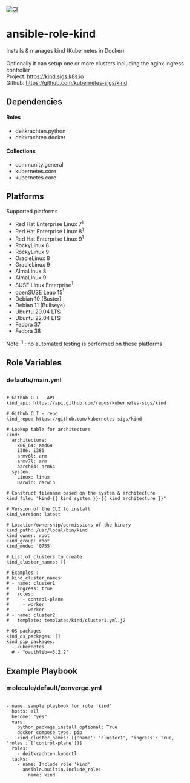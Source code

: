 [![CI](https://github.com/de-it-krachten/ansible-role-kind/workflows/CI/badge.svg?event=push)](https://github.com/de-it-krachten/ansible-role-kind/actions?query=workflow%3ACI)


# ansible-role-kind

Installs & manages kind (Kubernetes in Docker)<br><br>
Optionally it can setup one or more clusters including the nginx ingress controller<br>
Project: https://kind.sigs.k8s.io<br>
Github: https://github.com/kubernetes-sigs/kind<br>



## Dependencies

#### Roles
- deitkrachten.python
- deitkrachten.docker

#### Collections
- community.general
- kubernetes.core
- kubernetes.core

## Platforms

Supported platforms

- Red Hat Enterprise Linux 7<sup>1</sup>
- Red Hat Enterprise Linux 8<sup>1</sup>
- Red Hat Enterprise Linux 9<sup>1</sup>
- RockyLinux 8
- RockyLinux 9
- OracleLinux 8
- OracleLinux 9
- AlmaLinux 8
- AlmaLinux 9
- SUSE Linux Enterprise<sup>1</sup>
- openSUSE Leap 15<sup>1</sup>
- Debian 10 (Buster)
- Debian 11 (Bullseye)
- Ubuntu 20.04 LTS
- Ubuntu 22.04 LTS
- Fedora 37
- Fedora 38

Note:
<sup>1</sup> : no automated testing is performed on these platforms

## Role Variables
### defaults/main.yml
<pre><code>
# Github CLI - API
kind_api: https://api.github.com/repos/kubernetes-sigs/kind

# Github CLI - repo
kind_repo: https://github.com/kubernetes-sigs/kind

# Lookup table for architecture
kind:
  architecture:
    x86_64: amd64
    i386: i386
    armv6l: arm
    armv7l: arm
    aarch64: arm64
  system:
    Linux: linux
    Darwin: darwin

# Construct filename based on the system & architecture
kind_file: "kind-{{ kind_system }}-{{ kind_architecture }}"

# Version of the CLI to install
kind_version: latest

# Location/ownership/permissions of the binary
kind_path: /usr/local/bin/kind
kind_owner: root
kind_group: root
kind_mode: '0755'

# List of clusters to create
kind_cluster_names: []

# Examples :
# kind_cluster_names:
# - name: cluster1
#   ingress: true
#   roles:
#     - control-plane
#     - worker
#     - worker
# - name: cluster2
#   template: templates/kind/cluster1.yml.j2

# OS packages
kind_os_packages: []
kind_pip_packages:
  - kubernetes
  # - "oauthlib==3.2.2"
</pre></code>




## Example Playbook
### molecule/default/converge.yml
<pre><code>
- name: sample playbook for role 'kind'
  hosts: all
  become: "yes"
  vars:
    python_package_install_optional: True
    docker_compose_type: pip
    kind_cluster_names: [{'name': 'cluster1', 'ingress': True, 'roles': ['control-plane']}]
  roles:
    - deitkrachten.kubectl
  tasks:
    - name: Include role 'kind'
      ansible.builtin.include_role:
        name: kind
</pre></code>
